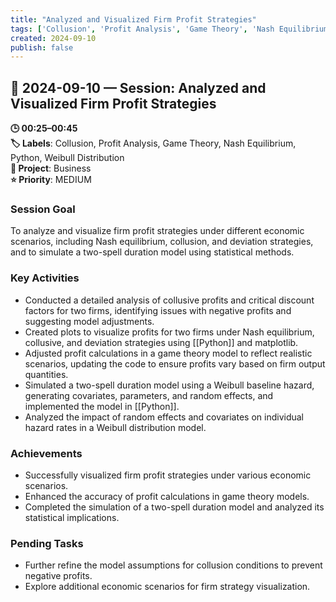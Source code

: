 ```yaml
---
title: "Analyzed and Visualized Firm Profit Strategies"
tags: ['Collusion', 'Profit Analysis', 'Game Theory', 'Nash Equilibrium', 'Python', 'Weibull Distribution']
created: 2024-09-10
publish: false
---
```


## 📅 2024-09-10 — Session: Analyzed and Visualized Firm Profit Strategies

**🕒 00:25–00:45**  
**🏷️ Labels**: Collusion, Profit Analysis, Game Theory, Nash Equilibrium, Python, Weibull Distribution  
**📂 Project**: Business  
**⭐ Priority**: MEDIUM  


### Session Goal
To analyze and visualize firm profit strategies under different economic scenarios, including Nash equilibrium, collusion, and deviation strategies, and to simulate a two-spell duration model using statistical methods.

### Key Activities
- Conducted a detailed analysis of collusive profits and critical discount factors for two firms, identifying issues with negative profits and suggesting model adjustments.
- Created plots to visualize profits for two firms under Nash equilibrium, collusive, and deviation strategies using [[Python]] and matplotlib.
- Adjusted profit calculations in a game theory model to reflect realistic scenarios, updating the code to ensure profits vary based on firm output quantities.
- Simulated a two-spell duration model using a Weibull baseline hazard, generating covariates, parameters, and random effects, and implemented the model in [[Python]].
- Analyzed the impact of random effects and covariates on individual hazard rates in a Weibull distribution model.

### Achievements
- Successfully visualized firm profit strategies under various economic scenarios.
- Enhanced the accuracy of profit calculations in game theory models.
- Completed the simulation of a two-spell duration model and analyzed its statistical implications.

### Pending Tasks
- Further refine the model assumptions for collusion conditions to prevent negative profits.
- Explore additional economic scenarios for firm strategy visualization.
